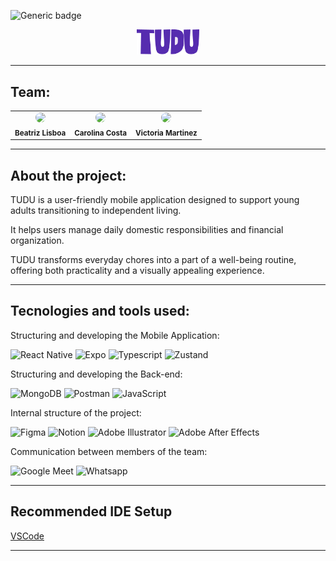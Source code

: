 ![Generic badge](https://img.shields.io/badge/status-completed-562CAF)

<div align="center">
<img src="https://github.com/carolinacosta4/TUDU/blob/main/app/assets/images/logo_purple.png" width="20%">
</div>

<hr>

## Team:

<table align="center">
    <tr>
        <td align="center">
        <img style="border-radius: 50%; width="100px;" src="https://secure.gravatar.com/avatar/8b4cccf89e0ce076e75cab5bed238dd1b7cc86f58079ff70b9d6c7300431d96f?s=1600&d=identicon" width="100px;"><br>
        <sub>
        <b>Beatriz Lisboa</br>
        </td>
	<td align="center">
        <img style="border-radius: 50%; width="100px;" src="https://gitlab.com/uploads/-/system/user/avatar/25198727/avatar.png?width=800" width="100px;"><br>
        <sub>
        <b>Carolina Costa</br>
        </td>
        <td align="center">
        <img style="border-radius: 50%; width="100px;" src="https://gitlab.com/uploads/-/system/user/avatar/25198746/avatar.png?width=800" width="100px;"><br>
        <sub>
        <b>Victoria Martinez</br>
        </td>
    </tr>
</table>
<hr>

## About the project:

TUDU is a user-friendly mobile application designed to support young adults transitioning to independent living. 

It helps users manage daily domestic responsibilities and financial organization. 

TUDU transforms everyday chores into a part of a well-being routine, offering both practicality and a visually appealing experience.

<hr>


## Tecnologies and tools used:

Structuring and developing the Mobile Application:

![React Native](https://img.shields.io/badge/ReactNative-222222?style=for-the-badge&logo=React&logoColor=)
![Expo](https://img.shields.io/badge/Expo-000020?style=for-the-badge&logo=expo&logoColor=white)
![Typescript](https://shields.io/badge/TypeScript-3178C6?logo=TypeScript&logoColor=FFF&style=flat-square)
![Zustand](https://img.shields.io/badge/Zustand-black.svg)

Structuring and developing the Back-end:

![MongoDB](https://img.shields.io/badge/-MongoDB-13aa52?style=for-the-badge&logo=mongodb&logoColor=white)
![Postman](https://img.shields.io/badge/Postman-FF6C37?style=for-the-badge&logo=Postman&logoColor=white)
![JavaScript](https://shields.io/badge/JavaScript-F7DF1E?logo=JavaScript&logoColor=000&style=flat-square)

Internal structure of the project:

![Figma](https://img.shields.io/badge/figma-%23F24E1E.svg?style=for-the-badge&logo=figma&logoColor=white)
![Notion](https://img.shields.io/badge/Notion-000000?style=for-the-badge&logo=notion&logoColor=white)
![Adobe Illustrator](https://img.shields.io/badge/Illustrator-black.svg)
![Adobe After Effects](https://img.shields.io/badge/After%20Effects-black.svg)


Communication between members of the team:

![Google Meet](https://img.shields.io/badge/Google%20Meet-00897B?style=for-the-badge&logo=google-meet&logoColor=white)
![Whatsapp](https://img.shields.io/badge/WhatsApp-25D366?style=for-the-badge&logo=whatsapp&logoColor=white)

<hr>

## Recommended IDE Setup

[VSCode](https://code.visualstudio.com/)

<hr>
